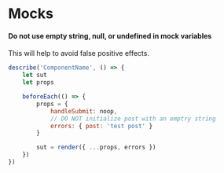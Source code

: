 # Mocks

#### Do not use empty string, null, or undefined in mock variables
This will help to avoid false positive effects.

```javascript
describe('ComponentName', () => {
    let sut
    let props

    beforeEach(() => {
        props = {
            handleSubmit: noop,
            // DO NOT initialize post with an emptry string
            errors: { post: 'test post' }
        }

        sut = render({ ...props, errors })
    })
})
